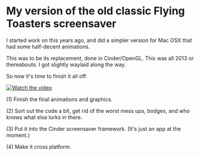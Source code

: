 # My version of the old classic Flying Toasters screensaver

I started work on this years ago, and did a simpler version for Mac OSX that had some half-decent animations.

This was to be its replacement, done in Cinder/OpenGL. This was all 2013 or thereabouts. I got slightly waylaid along the way.

So now it's time to finish it all off.

[![Watch the video](https://storage.googleapis.com/charlierobin-1245.appspot.com/videos/work/flying-toasters-poster.jpg)](https://storage.googleapis.com/charlierobin-1245.appspot.com/videos/work/flying-toasters.mp4)

(1) Finish the final animations and graphics.

(2) Sort out the code a bit, get rid of the worst mess ups, bodges, and who knows what else lurks in there.

(3) Put it into the Cinder screensaver framework. (It's just an app at the moment.)

(4) Make it cross platform.
